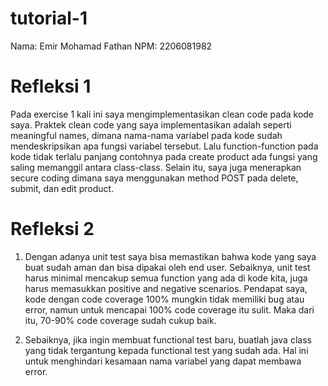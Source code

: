 # tutorial-1

Nama: Emir Mohamad Fathan
NPM: 2206081982

# Refleksi 1

Pada exercise 1 kali ini saya mengimplementasikan clean code pada kode saya. Praktek clean code yang saya implementasikan adalah seperti meaningful names, dimana nama-nama variabel pada kode sudah mendeskripsikan apa fungsi variabel tersebut. Lalu function-function pada kode tidak terlalu panjang contohnya pada create product ada fungsi yang saling memanggil antara class-class. Selain itu, saya juga menerapkan secure coding dimana saya menggunakan method POST pada delete, submit, dan edit product.

# Refleksi 2

1. Dengan adanya unit test saya bisa memastikan bahwa kode yang saya buat sudah aman dan bisa dipakai oleh end user. Sebaiknya, unit test harus minimal mencakup semua function yang ada di kode kita, juga harus memasukkan positive and negative scenarios. Pendapat saya, kode dengan code coverage 100% mungkin tidak memiliki bug atau error, namun untuk mencapai 100% code coverage itu sulit. Maka dari itu, 70-90% code coverage sudah cukup baik.

2. Sebaiknya, jika ingin membuat functional test baru, buatlah java class yang tidak tergantung kepada functional test yang sudah ada. Hal ini untuk menghindari kesamaan nama variabel yang dapat membawa error.
